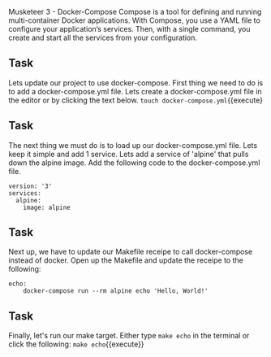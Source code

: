 Musketeer 3 - Docker-Compose
Compose is a tool for defining and running multi-container Docker applications. With Compose, you use a YAML file to configure your application’s services. Then, with a single command, you create and start all the services from your configuration.

## Task
Lets update our project to use docker-compose. First thing we need to do is to add a docker-compose.yml file. Lets create a docker-compose.yml file in the editor or by clicking the text below.
`touch docker-compose.yml`{{execute}

## Task
The next thing we must do is to load up our docker-compose.yml file. Lets keep it simple and add 1 service. Lets add a service of 'alpine' that pulls down the alpine image. Add the following code to the docker-compose.yml file. 
```
version: '3'
services:
  alpine:
    image: alpine
```

## Task
Next up, we have to update our Makefile receipe to call docker-compose instead of docker. Open up the Makefile and update the receipe to the following:
```
echo:
	docker-compose run --rm alpine echo 'Hello, World!'
```

## Task
Finally, let's run our make target. Either type ```make echo``` in the terminal or click the following:
`make echo`{{execute}}